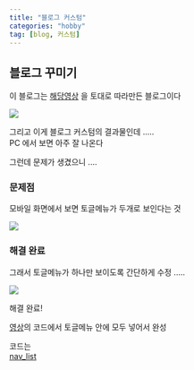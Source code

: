 ```yaml
---
title: "블로그 커스텀"
categories: "hobby"
tag: [blog, 커스텀]
---
```



## 블로그 꾸미기

이 블로그는 
<a href="https://youtu.be/FDFBJ_86sF4?feature=shared" target="_blank">해당영상</a>
을 토대로 따라만든 블로그이다

<a href="https://blogger.googleusercontent.com/img/a/AVvXsEj6s3fsxULp-kgw97dRRn6hmlRcqYWsoXOBUMitbYE5BwmSmIT9yrNRzzVkdQPEfTmVGaaIImfWTnmJV_aMcEfFuAzj8MG4VmpKb1kdoTZjl7Ry0vBcOdNfSltjtoMvbhFiuK1HBuYxnXOGIHNzscaNO4gDhhVdBq79RiwTNaU-Ni2naOC4TDyaBFtc_X8" target="_blank">
    <img src="https://blogger.googleusercontent.com/img/a/AVvXsEj6s3fsxULp-kgw97dRRn6hmlRcqYWsoXOBUMitbYE5BwmSmIT9yrNRzzVkdQPEfTmVGaaIImfWTnmJV_aMcEfFuAzj8MG4VmpKb1kdoTZjl7Ry0vBcOdNfSltjtoMvbhFiuK1HBuYxnXOGIHNzscaNO4gDhhVdBq79RiwTNaU-Ni2naOC4TDyaBFtc_X8">
</a>

그리고 이게 블로그 커스텀의 결과물인데 .....\
PC 에서 보면 아주 잘 나온다

그런데 문제가 생겼으니 ....


### 문제점

모바일 화면에서 보면 토글메뉴가 두개로 보인다는 것

<a href="https://blogger.googleusercontent.com/img/b/R29vZ2xl/AVvXsEghUEXG9Rp_qHSsIIj1JE2sicVV96vqdk1xEd7cS4-5gir9UBlXXvMK_MFXjuxVeY388kQtppKQh_w2B7fXaYMmh5-_goCfm52rCuSMzHfpamjCQARQNX4mVqSrwoxP_fThnxyXgu3Fb4SGdZ0Jv94LqI7io11xuv6POOh1a85d-Z7ZyZLBUU8uX0b78-Y/s445/2024-04-29%2022;00;04.gif" target="_blank">
    <img src="https://blogger.googleusercontent.com/img/b/R29vZ2xl/AVvXsEghUEXG9Rp_qHSsIIj1JE2sicVV96vqdk1xEd7cS4-5gir9UBlXXvMK_MFXjuxVeY388kQtppKQh_w2B7fXaYMmh5-_goCfm52rCuSMzHfpamjCQARQNX4mVqSrwoxP_fThnxyXgu3Fb4SGdZ0Jv94LqI7io11xuv6POOh1a85d-Z7ZyZLBUU8uX0b78-Y/s445/2024-04-29%2022;00;04.gif">
</a>


### 해결 완료

그래서 토글메뉴가 하나만 보이도록 간단하게 수정 .....

<a href="https://blogger.googleusercontent.com/img/b/R29vZ2xl/AVvXsEiMaUgVlqc98NEpA_IQWqhKEpR85rtcWu09zgtt3BaGPdjLDvLa3z8IkZeFj_i0dgCLoTo-SWKqBke0Tf9Aj6U3Gq1rEvc_JMbOD8n0TcoOiFVOWRS0gwYFFS7VayuMUjJOD1tk4aX6ibuDGqLRGMMKbxckzgDF2R-fsSwNDGUMBfCGd1z50kRxE-zMTfA/s424/2024-04-29%2021;54;21.gif" target="_blank">
    <img src="https://blogger.googleusercontent.com/img/b/R29vZ2xl/AVvXsEiMaUgVlqc98NEpA_IQWqhKEpR85rtcWu09zgtt3BaGPdjLDvLa3z8IkZeFj_i0dgCLoTo-SWKqBke0Tf9Aj6U3Gq1rEvc_JMbOD8n0TcoOiFVOWRS0gwYFFS7VayuMUjJOD1tk4aX6ibuDGqLRGMMKbxckzgDF2R-fsSwNDGUMBfCGd1z50kRxE-zMTfA/s424/2024-04-29%2021;54;21.gif">
</a>

해결 완료!

<a href="https://youtu.be/FDFBJ_86sF4?feature=shared" target="_blank">영상</a>의 코드에서 토글메뉴 안에 모두 넣어서 완성

코드는 \
<a href="https://github.com/LazyFarmerer/blog/blob/main/_includes/nav_list" target="_blank">nav_list</a>